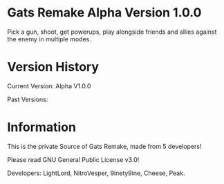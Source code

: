 # Gats Remake Alpha Version 1.0.0
Pick a gun, shoot, get powerups, play alongside friends and allies against the enemy in multiple modes.

# Version History

Current Version: Alpha V1.0.0

Past Versions:

# Information
This is the private Source of Gats Remake, made from 5 developers!

Please read GNU General Public License v3.0!

Developers:
LightLord, NitroVesper, 9inety9ine, Cheese, Peak.

